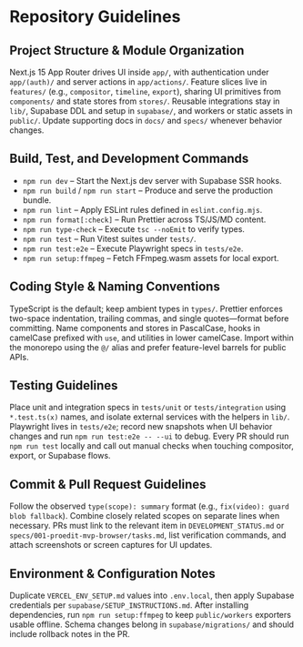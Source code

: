 # Repository Guidelines

## Project Structure & Module Organization
Next.js 15 App Router drives UI inside `app/`, with authentication under `app/(auth)/` and server actions in `app/actions/`. Feature slices live in `features/` (e.g., `compositor`, `timeline`, `export`), sharing UI primitives from `components/` and state stores from `stores/`. Reusable integrations stay in `lib/`, Supabase DDL and setup in `supabase/`, and workers or static assets in `public/`. Update supporting docs in `docs/` and `specs/` whenever behavior changes.

## Build, Test, and Development Commands
- `npm run dev` – Start the Next.js dev server with Supabase SSR hooks.
- `npm run build` / `npm run start` – Produce and serve the production bundle.
- `npm run lint` – Apply ESLint rules defined in `eslint.config.mjs`.
- `npm run format[:check]` – Run Prettier across TS/JS/MD content.
- `npm run type-check` – Execute `tsc --noEmit` to verify types.
- `npm run test` – Run Vitest suites under `tests/`.
- `npm run test:e2e` – Execute Playwright specs in `tests/e2e`.
- `npm run setup:ffmpeg` – Fetch FFmpeg.wasm assets for local export.

## Coding Style & Naming Conventions
TypeScript is the default; keep ambient types in `types/`. Prettier enforces two-space indentation, trailing commas, and single quotes—format before committing. Name components and stores in PascalCase, hooks in camelCase prefixed with `use`, and utilities in lower camelCase. Import within the monorepo using the `@/` alias and prefer feature-level barrels for public APIs.

## Testing Guidelines
Place unit and integration specs in `tests/unit` or `tests/integration` using `*.test.ts(x)` names, and isolate external services with the helpers in `lib/`. Playwright lives in `tests/e2e`; record new snapshots when UI behavior changes and run `npm run test:e2e -- --ui` to debug. Every PR should run `npm run test` locally and call out manual checks when touching compositor, export, or Supabase flows.

## Commit & Pull Request Guidelines
Follow the observed `type(scope): summary` format (e.g., `fix(video): guard blob fallback`). Combine closely related scopes on separate lines when necessary. PRs must link to the relevant item in `DEVELOPMENT_STATUS.md` or `specs/001-proedit-mvp-browser/tasks.md`, list verification commands, and attach screenshots or screen captures for UI updates.

## Environment & Configuration Notes
Duplicate `VERCEL_ENV_SETUP.md` values into `.env.local`, then apply Supabase credentials per `supabase/SETUP_INSTRUCTIONS.md`. After installing dependencies, run `npm run setup:ffmpeg` to keep `public/workers` exporters usable offline. Schema changes belong in `supabase/migrations/` and should include rollback notes in the PR.
